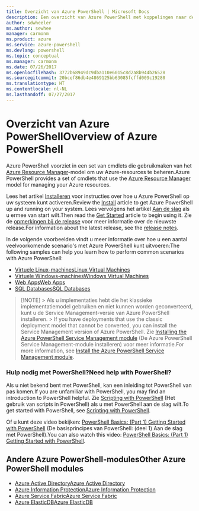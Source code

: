 ```yaml
---
title: Overzicht van Azure PowerShell | Microsoft Docs
description: Een overzicht van Azure PowerShell met koppelingen naar de installatie en configuratie.
author: sdwheeler
ms.author: sewhee
manager: carmonm
ms.product: azure
ms.service: azure-powershell
ms.devlang: powershell
ms.topic: conceptual
ms.manager: carmonm
ms.date: 07/26/2017
ms.openlocfilehash: 3772b68949dc9dba110e6015c8d2a8b944b26528
ms.sourcegitcommit: 20bcef86db4e4869125bb63085fcffd009c19280
ms.translationtype: HT
ms.contentlocale: nl-NL
ms.lasthandoff: 07/27/2017
---
```

# <a name="overview-of-azure-powershell"></a><span data-ttu-id="8068e-103">Overzicht van Azure PowerShell</span><span class="sxs-lookup"><span data-stu-id="8068e-103">Overview of Azure PowerShell</span></span>

<span data-ttu-id="8068e-104">Azure PowerShell voorziet in een set van cmdlets die gebruikmaken van het [Azure Resource Manager](/azure/azure-resource-manager/resource-group-overview)-model om uw Azure-resources te beheren.</span><span class="sxs-lookup"><span data-stu-id="8068e-104">Azure PowerShell provides a set of cmdlets that use the [Azure Resource Manager](/azure/azure-resource-manager/resource-group-overview) model for managing your Azure resources.</span></span>

<span data-ttu-id="8068e-105">Lees het artikel [Installeren](install-azurerm-ps.md) voor instructies over hoe u Azure PowerShell op uw systeem kunt activeren.</span><span class="sxs-lookup"><span data-stu-id="8068e-105">Review the [Install](install-azurerm-ps.md) article to get Azure PowerShell up and running on your system.</span></span> <span data-ttu-id="8068e-106">Lees vervolgens het artikel [Aan de slag](get-started-azureps.md) als u ermee van start wilt.</span><span class="sxs-lookup"><span data-stu-id="8068e-106">Then read the [Get Started](get-started-azureps.md) article to begin using it.</span></span> <span data-ttu-id="8068e-107">Zie de [opmerkingen bij de release](release-notes-azureps.md) voor meer informatie over de nieuwste release.</span><span class="sxs-lookup"><span data-stu-id="8068e-107">For information about the latest release, see the [release notes](release-notes-azureps.md).</span></span>

<span data-ttu-id="8068e-108">In de volgende voorbeelden vindt u meer informatie over hoe u een aantal veelvoorkomende scenario's met Azure PowerShell kunt uitvoeren:</span><span class="sxs-lookup"><span data-stu-id="8068e-108">The following samples can help you learn how to perform common scenarios with Azure PowerShell:</span></span>

* [<span data-ttu-id="8068e-109">Virtuele Linux-machines</span><span class="sxs-lookup"><span data-stu-id="8068e-109">Linux Virtual Machines</span></span>](/azure/virtual-machines/virtual-machines-linux-powershell-samples?toc=/powershell/azure/toc.json)
* [<span data-ttu-id="8068e-110">Virtuele Windows-machines</span><span class="sxs-lookup"><span data-stu-id="8068e-110">Windows Virtual Machines</span></span>](/azure/virtual-machines/virtual-machines-windows-powershell-samples?toc=/powershell/azure/toc.json)
* [<span data-ttu-id="8068e-111">Web Apps</span><span class="sxs-lookup"><span data-stu-id="8068e-111">Web Apps</span></span>](/azure/app-service-web/app-service-powershell-samples?toc=/powershell/azure/toc.json)
* [<span data-ttu-id="8068e-112">SQL Databases</span><span class="sxs-lookup"><span data-stu-id="8068e-112">SQL Databases</span></span>](/azure/sql-database/sql-database-powershell-samples?toc=/powershell/azure/toc.json)


> [!NOTE]<span data-ttu-id="8068e-113"> > Als u implementaties hebt die het klassieke implementatiemodel gebruiken en niet kunnen worden geconverteerd, kunt u de Service Management-versie van Azure PowerShell installeren.</span><span class="sxs-lookup"><span data-stu-id="8068e-113"> > If you have deployments that use the classic deployment model that cannot be converted, you can install the Service Management version of Azure PowerShell.</span></span> <span data-ttu-id="8068e-114">Zie [Installing the Azure PowerShell Service Management module](/powershell/azure/servicemanagement/install-azure-ps) (De Azure PowerShell Service Management-module installeren) voor meer informatie.</span><span class="sxs-lookup"><span data-stu-id="8068e-114">For more information, see [Install the Azure PowerShell Service Management module](/powershell/azure/servicemanagement/install-azure-ps).</span></span>


### <a name="need-help-with-powershell"></a><span data-ttu-id="8068e-115">Hulp nodig met PowerShell?</span><span class="sxs-lookup"><span data-stu-id="8068e-115">Need help with PowerShell?</span></span>

<span data-ttu-id="8068e-116">Als u niet bekend bent met PowerShell, kan een inleiding tot PowerShell van pas komen.</span><span class="sxs-lookup"><span data-stu-id="8068e-116">If you are unfamiliar with PowerShell, you may find an introduction to PowerShell helpful.</span></span> <span data-ttu-id="8068e-117">Zie [Scripting with PowerShell](https://technet.microsoft.com/library/bb978526.aspx) (Het gebruik van scripts in PowerShell) als u met PowerShell aan de slag wilt.</span><span class="sxs-lookup"><span data-stu-id="8068e-117">To get started with PowerShell, see [Scripting with PowerShell](https://technet.microsoft.com/library/bb978526.aspx).</span></span>

<span data-ttu-id="8068e-118">Of u kunt deze video bekijken: [PowerShell Basics: (Part 1) Getting Started with PowerShell](https://channel9.msdn.com/Blogs/Taste-of-Premier/PowerShellBasicsPart1) (De basisprincipes van PowerShell: (deel 1) Aan de slag met PowerShell).</span><span class="sxs-lookup"><span data-stu-id="8068e-118">You can also watch this video: [PowerShell Basics: (Part 1) Getting Started with PowerShell](https://channel9.msdn.com/Blogs/Taste-of-Premier/PowerShellBasicsPart1).</span></span>

## <a name="other-azure-powershell-modules"></a><span data-ttu-id="8068e-119">Andere Azure PowerShell-modules</span><span class="sxs-lookup"><span data-stu-id="8068e-119">Other Azure PowerShell modules</span></span>

* [<span data-ttu-id="8068e-120">Azure Active Directory</span><span class="sxs-lookup"><span data-stu-id="8068e-120">Azure Active Directory</span></span>](/powershell/azure/active-directory/)
* [<span data-ttu-id="8068e-121">Azure Information Protection</span><span class="sxs-lookup"><span data-stu-id="8068e-121">Azure Information Protection</span></span>](/powershell/azure/aip/)
* [<span data-ttu-id="8068e-122">Azure Service Fabric</span><span class="sxs-lookup"><span data-stu-id="8068e-122">Azure Service Fabric</span></span>](/powershell/azure/service-fabric/)
* [<span data-ttu-id="8068e-123">Azure ElasticDB</span><span class="sxs-lookup"><span data-stu-id="8068e-123">Azure ElasticDB</span></span>](/powershell/azure/elasticdbjobs/)
